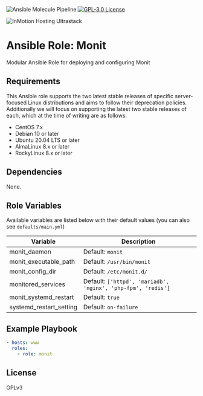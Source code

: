 ![Ansible Molecule Pipeline](https://github.com/inmotionhosting/ansible-role-monit/actions/workflows/main.yml/badge.svg) [![GPL-3.0 License](https://img.shields.io/github/license/respheal/monit.svg?color=blue)](https://github.com/respheal/monit/blob/master/LICENSE)

![InMotion Hosting Ultrastack](https://www.inmotionhosting.com/wp-content/uploads/2024/01/ultrastack-logo-black-vertical.png)

# Ansible Role: Monit

Modular Ansible Role for deploying and configuring Monit

## Requirements
This Ansible role supports the two latest stable releases of specific
server-focused Linux distributions and aims to follow their deprecation
policies. Additionally we will focus on supporting the latest two stable
releases of each, which at the time of writing are as follows:

* CentOS 7.x
* Debian 10 or later
* Ubuntu 20.04 LTS or later
* AlmaLinux 8.x or later
* RockyLinux 8.x or later

## Dependencies

None.

## Role Variables

Available variables are listed below with their default values (you can also see `defaults/main.yml`)

| Variable | Description |
| -------- | ----------- |
| monit_daemon | Default: `monit`
| monit_executable_path | Default: `/usr/bin/monit`
| monit_config_dir | Default: `/etc/monit.d/`
| monitored_services | Default: `['httpd', 'mariadb', 'nginx', 'php-fpm', 'redis']`
| monit_systemd_restart | Default: `true`
| systemd_restart_setting | Default: `on-failure`

## Example Playbook

```yaml
- hosts: www
  roles:
    - role: monit
```

## License

GPLv3
